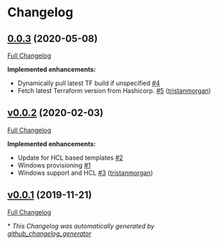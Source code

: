 # Changelog

## [0.0.3](https://github.com/servian/packer-provisioner-terraform/tree/0.0.3) (2020-05-08)

[Full Changelog](https://github.com/servian/packer-provisioner-terraform/compare/v0.0.2...0.0.3)

**Implemented enhancements:**

- Dynamically pull latest TF build if unspecified [\#4](https://github.com/servian/packer-provisioner-terraform/issues/4)
- Fetch latest Terraform version from Hashicorp. [\#5](https://github.com/servian/packer-provisioner-terraform/pull/5) ([tristanmorgan](https://github.com/tristanmorgan))

## [v0.0.2](https://github.com/servian/packer-provisioner-terraform/tree/v0.0.2) (2020-02-03)

[Full Changelog](https://github.com/servian/packer-provisioner-terraform/compare/v0.0.1...v0.0.2)

**Implemented enhancements:**

- Update for HCL based templates [\#2](https://github.com/servian/packer-provisioner-terraform/issues/2)
- Windows provisioning [\#1](https://github.com/servian/packer-provisioner-terraform/issues/1)
- Windows support and HCL [\#3](https://github.com/servian/packer-provisioner-terraform/pull/3) ([tristanmorgan](https://github.com/tristanmorgan))

## [v0.0.1](https://github.com/servian/packer-provisioner-terraform/tree/v0.0.1) (2019-11-21)

[Full Changelog](https://github.com/servian/packer-provisioner-terraform/compare/9aa2e70be242721d5ec18916981cdd734a355e93...v0.0.1)



\* *This Changelog was automatically generated by [github_changelog_generator](https://github.com/github-changelog-generator/github-changelog-generator)*
